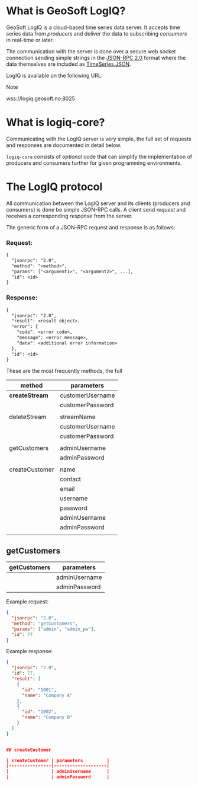 # What is GeoSoft LogIQ?

GeoSoft LogIQ is a cloud-based time series data server.
It accepts time series data from _producers_ and deliver the data to subscribing _consumers_ in real-time or later.

The communication with the server is done over a secure web socket connection sending simple strings in the
[JSON-RPC 2.0](https://www.jsonrpc.org/specification)
format where the data themselves are included as
[TimeSeries.JSON](https://github.com/geosoft-as/timeseries).

LogIQ is available on the following URL:

> [!NOTE]
> wss://logiq.geosoft.no:8025



# What is logiq-core?

Communicating with the LogIQ server is very simple, the full set of requests and responses
are documented in detail below.

`logiq-core` consists of _optional_ code that can simplify the implementation of producers and consumers further
for given programming environments.



# The LogIQ protocol

All communication between the LogIQ server and its clients (producers and consumers) is done be simple JSON-RPC calls.
A client send _request_ and receives a corresponding _response_ from the server.

The generic form of a JSON-RPC request and response is as follows:

### Request:

```txt
{
  "jsonrpc": "2.0",
  "method": "<method>",
  "params": ["<argument1>", "<argument2>", ...],
  "id": <id>
}
```

### Response:

```txt
{
  "jsonrpc": "2.0",
  "result": <result object>,
  "error": {
    "code": <error code>,
    "message": <error message>,
    "data": <additional error information>
  },
  "id": <id>
}
```

These are the most frequently methods, the full

| method        | parameters       |
|---------------|------------------|
| **createStream**  | customerUsername |
|               | customerPassword |
|               |                  |
| deleteStream  | streamName       |
|               | customerUsername |
|               | customerPassword |
|               |                  |
| getCustomers  | adminUsername    |
|               | adminPassword    |
|               |                  |
| createCustomer | name            |
|                | contact         |
|                | email           |
|                | username        |
|                | password        |
|                | adminUsername   |
|                | adminPassword   |
|                |                 |














## getCustomers

| getCustomers   | parameters         |
|----------------|--------------------|
|                | adminUsername      |
|                | adminPassword      |


Example request:

```json
{
  "jsonrpc": "2.0",
  "method": "getCustomers",
  "params": ["admin", "admin_pw"],
  "id": 77
}
```

Example response:

```json
{
  "jsonrpc": "2.0",
  "id": 77,
  "result": [
    {
      "id": "1001",
      "name": "Company A"
    },
    {
      "id": "1002",
      "name": "Company B"
    }
  ]
}


## createCustomer

| createCustomer | parameters         |
|----------------|--------------------|
|                | adminUsername      |
|                | adminPassword      |


